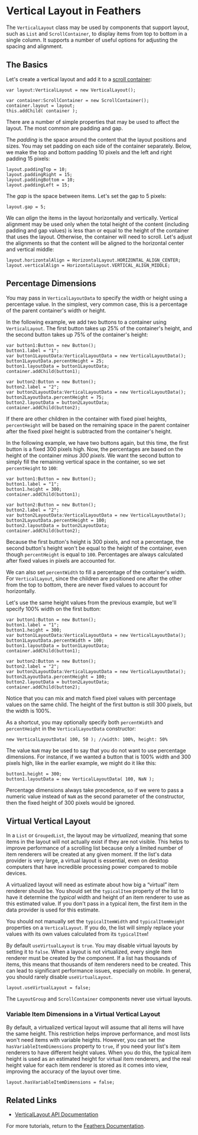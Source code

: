 # Vertical Layout in Feathers

The `VerticalLayout` class may be used by components that support layout, such as `List` and `ScrollContainer`, to display items from top to bottom in a single column. It supports a number of useful options for adjusting the spacing and alignment.

## The Basics

Let's create a vertical layout and add it to a [scroll container](scroll-container.html):

``` code
var layout:VerticalLayout = new VerticalLayout();
 
var container:ScrollContainer = new ScrollContainer();
container.layout = layout;
this.addChild( container );
```

There are a number of simple properties that may be used to affect the layout. The most common are padding and gap.

The *padding* is the space around the content that the layout positions and sizes. You may set padding on each side of the container separately. Below, we make the top and bottom padding 10 pixels and the left and right padding 15 pixels:

``` code
layout.paddingTop = 10;
layout.paddingRight = 15;
layout.paddingBottom = 10;
layout.paddingLeft = 15;
```

The *gap* is the space between items. Let's set the gap to 5 pixels:

``` code
layout.gap = 5;
```

We can *align* the items in the layout horizontally and vertically. Vertical alignment may be used only when the total height of the content (including padding and gap values) is less than or equal to the height of the container that uses the layout. Otherwise, the container will need to scroll. Let's adjust the alignments so that the content will be aligned to the horizontal center and vertical middle:

``` code
layout.horizontalAlign = HorizontalLayout.HORIZONTAL_ALIGN_CENTER;
layout.verticalAlign = HorizontalLayout.VERTICAL_ALIGN_MIDDLE;
```

## Percentage Dimensions

You may pass in `VerticalLayoutData` to specify the width or height using a percentage value. In the simplest, very common case, this is a percentage of the parent container's width or height.

In the following example, we add two buttons to a container using `VerticalLayout`. The first button takes up 25% of the container's height, and the second button takes up 75% of the container's height:

``` code
var button1:Button = new Button();
button1.label = "1";
var button1LayoutData:VerticalLayoutData = new VerticalLayoutData();
button1LayoutData.percentHeight = 25;
button1.layoutData = button1LayoutData;
container.addChild(button1);
 
var button2:Button = new Button();
button2.label = "2";
var button2LayoutData:VerticalLayoutData = new VerticalLayoutData();
button2LayoutData.percentHeight = 75;
button2.layoutData = button2LayoutData;
container.addChild(button2);
```

If there are other children in the container with fixed pixel heights, `percentHeight` will be based on the remaining space in the parent container after the fixed pixel height is subtracted from the container's height.

In the following example, we have two buttons again, but this time, the first button is a fixed 300 pixels high. Now, the percentages are based on the height of the container *minus 300 pixels*. We want the second button to simply fill the remaining vertical space in the container, so we set `percentHeight` to `100`:

``` code
var button1:Button = new Button();
button1.label = "1";
button1.height = 300;
container.addChild(button1);
 
var button2:Button = new Button();
button2.label = "2";
var button2LayoutData:VerticalLayoutData = new VerticalLayoutData();
button2LayoutData.percentHeight = 100;
button2.layoutData = button2LayoutData;
container.addChild(button2);
```

Because the first button's height is 300 pixels, and not a percentage, the second button's height won't be equal to the height of the container, even though `percentHeight` is equal to `100`. Percentages are always calculated after fixed values in pixels are accounted for.

We can also set `percentWidth` to fill a percentage of the container's width. For `VerticalLayout`, since the children are positioned one after the other from the top to bottom, there are never fixed values to account for horizontally.

Let's use the same height values from the previous example, but we'll specify 100% width on the first button:

``` code
var button1:Button = new Button();
button1.label = "1";
button1.height = 300;
var button1LayoutData:VerticalLayoutData = new VerticalLayoutData();
button1LayoutData.percentWidth = 100;
button1.layoutData = button1LayoutData;
container.addChild(button1);
 
var button2:Button = new Button();
button2.label = "2";
var button2LayoutData:VerticalLayoutData = new VerticalLayoutData();
button2LayoutData.percentHeight = 100;
button2.layoutData = button2LayoutData;
container.addChild(button2);
```

Notice that you can mix and match fixed pixel values with percentage values on the same child. The height of the first button is still 300 pixels, but the width is 100%.

As a shortcut, you may optionally specify both `percentWidth` and `percentHeight` in the `VerticalLayoutData` constructor:

``` code
new VerticalLayoutData( 100, 50 ); //width: 100%, height: 50%
```

The value `NaN` may be used to say that you do not want to use percentage dimensions. For instance, if we wanted a button that is 100% width and 300 pixels high, like in the earlier example, we might do it like this:

``` code
button1.height = 300;
button1.layoutData = new VerticalLayoutData( 100, NaN );
```

Percentage dimensions always take precedence, so if we were to pass a numeric value instead of `NaN` as the second parameter of the constructor, then the fixed height of 300 pixels would be ignored.

## Virtual Vertical Layout

In a `List` or `GroupedList`, the layout may be *virtualized*, meaning that some items in the layout will not actually exist if they are not visible. This helps to improve performance of a scrolling list because only a limited number of item renderers will be created at any given moment. If the list's data provider is very large, a virtual layout is essential, even on desktop computers that have incredible processing power compared to mobile devices.

A virtualized layout will need as estimate about how big a “virtual” item renderer should be. You should set the `typicalItem` property of the list to have it determine the *typical* width and height of an item renderer to use as this estimated value. If you don't pass in a typical item, the first item in the data provider is used for this estimate.

You should not manually set the `typicalItemWidth` and `typicalItemHeight` properties on a `VerticalLayout`. If you do, the list will simply replace your values with its own values calculated from its `typicalItem`!

By default `useVirtualLayout` is `true`. You may disable virtual layouts by setting it to `false`. When a layout is not virtualized, every single item renderer must be created by the component. If a list has thousands of items, this means that thousands of item renderers need to be created. This can lead to significant performance issues, especially on mobile. In general, you should rarely disable `useVirtualLayout`.

``` code
layout.useVirtualLayout = false;
```

The `LayoutGroup` and `ScrollContainer` components never use virtual layouts.

### Variable Item Dimensions in a Virtual Vertical Layout

By default, a virtualized vertical layout will assume that all items will have the same height. This restriction helps improve performance, and most lists won't need items with variable heights. However, you can set the `hasVariableItemDimensions` property to `true`, if you need your list's item renderers to have different height values. When you do this, the typical item height is used as an estimated height for virtual item renderers, and the real height value for each item renderer is stored as it comes into view, improving the accuracy of the layout over time.

``` code
layout.hasVariableItemDimensions = false;
```

## Related Links

-   [VerticalLayout API Documentation](http://feathersui.com/documentation/feathers/layout/VerticalLayout.html)

For more tutorials, return to the [Feathers Documentation](index.html).


